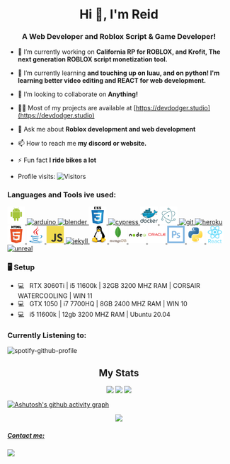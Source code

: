 <h1 align="center">Hi 👋, I'm Reid</h1>
<h3 align="center">A Web Developer and Roblox Script & Game Developer!</h3>

- 🔭 I’m currently working on **California RP for ROBLOX, and Krofit, The next generation ROBLOX script monetization tool.**

- 🌱 I’m currently learning **and touching up on luau, and on python! I'm learning better video editing and REACT for web development.**

- 👯 I’m looking to collaborate on **Anything!**

- 👨‍💻 Most of my projects are available at [https://devdodger.studio](https://devdodger.studio)

- 💬 Ask me about **Roblox development and web development**

- 📫 How to reach me **my discord or website.**

- ⚡ Fun fact **I ride bikes a lot**

- Profile visits:  <img src="https://komarev.com/ghpvc/?username=devdodger&label=Profile%20Views&color=9645f4&style=flat&label=Visitors" alt="Visitors"></a>

<p align="left">
</p>

<h3 align="left">Languages and Tools ive used:</h3>
<p align="left"> <a href="https://developer.android.com" target="_blank" rel="noreferrer"> <img src="https://raw.githubusercontent.com/devicons/devicon/master/icons/android/android-original-wordmark.svg" alt="android" width="40" height="40"/> </a> <a href="https://www.arduino.cc/" target="_blank" rel="noreferrer"> <img src="https://cdn.worldvectorlogo.com/logos/arduino-1.svg" alt="arduino" width="40" height="40"/> </a> <a href="https://www.blender.org/" target="_blank" rel="noreferrer"> <img src="https://download.blender.org/branding/community/blender_community_badge_white.svg" alt="blender" width="40" height="40"/> </a> <a href="https://www.w3schools.com/css/" target="_blank" rel="noreferrer"> <img src="https://raw.githubusercontent.com/devicons/devicon/master/icons/css3/css3-original-wordmark.svg" alt="css3" width="40" height="40"/> </a> <a href="https://www.cypress.io" target="_blank" rel="noreferrer"> <img src="https://raw.githubusercontent.com/simple-icons/simple-icons/6e46ec1fc23b60c8fd0d2f2ff46db82e16dbd75f/icons/cypress.svg" alt="cypress" width="40" height="40"/> </a> <a href="https://www.docker.com/" target="_blank" rel="noreferrer"> <img src="https://raw.githubusercontent.com/devicons/devicon/master/icons/docker/docker-original-wordmark.svg" alt="docker" width="40" height="40"/> </a> <a href="https://www.electronjs.org" target="_blank" rel="noreferrer"> <img src="https://raw.githubusercontent.com/devicons/devicon/master/icons/electron/electron-original.svg" alt="electron" width="40" height="40"/> </a> <a href="https://git-scm.com/" target="_blank" rel="noreferrer"> <img src="https://www.vectorlogo.zone/logos/git-scm/git-scm-icon.svg" alt="git" width="40" height="40"/> </a> <a href="https://heroku.com" target="_blank" rel="noreferrer"> <img src="https://www.vectorlogo.zone/logos/heroku/heroku-icon.svg" alt="heroku" width="40" height="40"/> </a> <a href="https://www.w3.org/html/" target="_blank" rel="noreferrer"> <img src="https://raw.githubusercontent.com/devicons/devicon/master/icons/html5/html5-original-wordmark.svg" alt="html5" width="40" height="40"/> </a> <a href="https://www.java.com" target="_blank" rel="noreferrer"> <img src="https://raw.githubusercontent.com/devicons/devicon/master/icons/java/java-original.svg" alt="java" width="40" height="40"/> </a> <a href="https://developer.mozilla.org/en-US/docs/Web/JavaScript" target="_blank" rel="noreferrer"> <img src="https://raw.githubusercontent.com/devicons/devicon/master/icons/javascript/javascript-original.svg" alt="javascript" width="40" height="40"/> </a> <a href="https://jekyllrb.com/" target="_blank" rel="noreferrer"> <img src="https://www.vectorlogo.zone/logos/jekyllrb/jekyllrb-icon.svg" alt="jekyll" width="40" height="40"/> </a> <a href="https://www.linux.org/" target="_blank" rel="noreferrer"> <img src="https://raw.githubusercontent.com/devicons/devicon/master/icons/linux/linux-original.svg" alt="linux" width="40" height="40"/> </a> <a href="https://www.mongodb.com/" target="_blank" rel="noreferrer"> <img src="https://raw.githubusercontent.com/devicons/devicon/master/icons/mongodb/mongodb-original-wordmark.svg" alt="mongodb" width="40" height="40"/> </a> <a href="https://nodejs.org" target="_blank" rel="noreferrer"> <img src="https://raw.githubusercontent.com/devicons/devicon/master/icons/nodejs/nodejs-original-wordmark.svg" alt="nodejs" width="40" height="40"/> </a> <a href="https://www.oracle.com/" target="_blank" rel="noreferrer"> <img src="https://raw.githubusercontent.com/devicons/devicon/master/icons/oracle/oracle-original.svg" alt="oracle" width="40" height="40"/> </a> <a href="https://www.photoshop.com/en" target="_blank" rel="noreferrer"> <img src="https://raw.githubusercontent.com/devicons/devicon/master/icons/photoshop/photoshop-line.svg" alt="photoshop" width="40" height="40"/> </a> <a href="https://www.python.org" target="_blank" rel="noreferrer"> <img src="https://raw.githubusercontent.com/devicons/devicon/master/icons/python/python-original.svg" alt="python" width="40" height="40"/> </a> <a href="https://reactjs.org/" target="_blank" rel="noreferrer"> <img src="https://raw.githubusercontent.com/devicons/devicon/master/icons/react/react-original-wordmark.svg" alt="react" width="40" height="40"/> </a> <a href="https://unrealengine.com/" target="_blank" rel="noreferrer"> <img src="https://raw.githubusercontent.com/kenangundogan/fontisto/036b7eca71aab1bef8e6a0518f7329f13ed62f6b/icons/svg/brand/unreal-engine.svg" alt="unreal" width="40" height="40"/> </a> </p>

<h3> 🖥️ Setup</h3>

- 💻 &nbsp; RTX 3060Ti |  i5 11600k | 32GB 3200 MHZ RAM | CORSAIR WATERCOOLING | WIN 11
- 💻 &nbsp; GTX 1050 | i7 7700HQ | 8GB  2400 MHZ RAM | WIN 10
- 💻 &nbsp; i5 11600k | 12gb 3200 MHZ RAM | Ubuntu 20.04
<h3> Currently Listening to: </h3>

![spotify-github-profile](https://spotify-github-profile.vercel.app/api/view?uid=the989uc2ymxusqkcrlfxsyzo&cover_image=true&theme=novatorem&show_offline=false&background_color=000000&bar_color=9645f4&bar_color_cover=false)
<br>
<h2 align="center">My Stats</h2>
 <p align="center">
 
 <img height="180em" src="https://github-readme-stats-eight-theta.vercel.app/api?username=DevDodger&show_icons=true&theme=midnight-purple&include_all_commits=false&count_private=true&hide_border=true">
 <img height="180em" src="https://github-readme-stats.vercel.app/api/top-langs/?username=DevDodger&layout=compact&theme=midnight-purple&hide_border=true">
  <img height="180em" src="https://github-readme-streak-stats.herokuapp.com?user=DevDodger&theme=midnight-purple&hide_border=true&date_format=M%20j%5B%2C%20Y%5D">

[![Ashutosh's github activity graph](https://github-readme-activity-graph.cyclic.app/graph?username=DevDodger&bg_color=000000&color=9645f4&line=9645e0&point=9645e0&area=true&hide_border=true)](https://github.com/ashutosh00710/github-readme-activity-graph)
</a>
</p>
<p align="center">
<a href="https://github.com/DevDodger/Krofit">
 <img src="https://github-readme-stats.vercel.app/api/pin/?username=DevDodger&repo=Krofit&theme=midnight-purple&hide_border=true" height="185">
</a>
</p>
<p align="center">
<a href="https://github.com/DevDodger/Krofit">
  <h5> Contact me: </h5>
 <img src="https://discord.c99.nl/widget/theme-2/383735130767753227.png"/>
</a>
</p>

